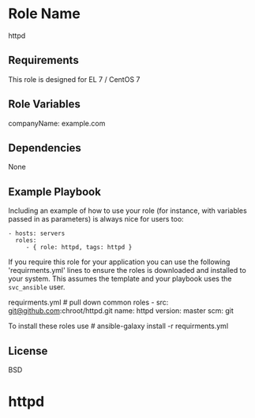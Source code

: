 Role Name
=========

httpd

Requirements
------------

This role is designed for EL 7 / CentOS 7

Role Variables
--------------

companyName: example.com

Dependencies
------------

None

Example Playbook
----------------

Including an example of how to use your role (for instance, with variables passed in as parameters) is always nice for users too:

    - hosts: servers
      roles:
         - { role: httpd, tags: httpd }

If you require this role for your application you can use the following 'requirments.yml' lines to ensure the roles is downloaded and installed to your system. This assumes the template and your playbook uses the `svc_ansible` user.

requirments.yml
    # pull down common roles
      - src: git@github.com:chroot/httpd.git
        name: httpd
        version: master
        scm: git

To install these roles use
    # ansible-galaxy install -r requirments.yml

License
-------

BSD
# httpd
